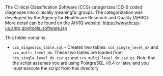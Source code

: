The Clinical Classification Software (CCS) categorizes ICD-9 coded diagnoses into clinically meaningful groups. The categorization was developed by the Agency for Healthcare Research and Quality (AHRQ). More detail can be found on the AHRQ website: https://www.hcup-us.ahrq.gov/tools_software.jsp

This folder contains:

* `ccs_diagnosis_table.sql` - Creates two tables: `ccs_single_level_dx` and `ccs_multi_level_dx`. These two tables are loaded from `ccs_single_level_dx.csv.gz` and `ccs_multi_level_dx.csv.gz`. Note that the script assumes you are using PostgreSQL v9.4 or later, and you must execute the script from this directory.
